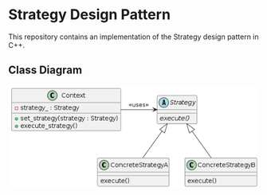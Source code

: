 # Strategy Design Pattern

This repository contains an implementation of the Strategy design pattern in C++.

## Class Diagram

![Class Diagram](class_diagram.png)
